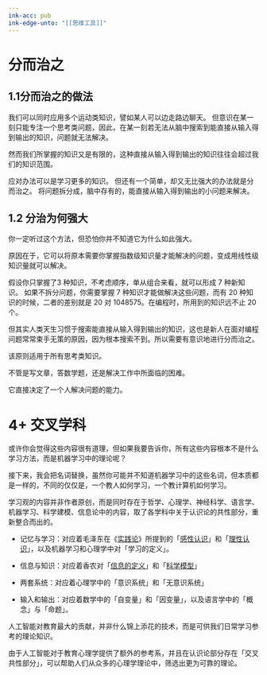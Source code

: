 ```yaml
---
ink-acc: pub
ink-edge-unto: "[[思维工具]]"
---
```


# 分而治之

## 1.1分而治之的做法

我们可以同时应用多个运动类知识，譬如某人可以边走路边聊天。 但意识在某一刻只能专注一个思考类问题，因此，在某一刻若无法从脑中搜索到能直接从输入得到输出的知识，问题就无法解决。

然而我们所掌握的知识又是有限的，这种直接从输入得到输出的知识往往会超过我们的知识范围。

应对办法可以是学习更多的知识。 但还有一个简单，却又无比强大的办法就是分而治之。 将问题拆分成，脑中存有的，能直接从输入得到输出的小问题来解决。

## 1.2 分治为何强大

你一定听过这个方法，但恐怕你并不知道它为什么如此强大。

原因在于，它可以将原本需要你掌握指数级知识量才能解决的问题，变成用线性级知识量就可以解决。

假设你只掌握了3 种知识，不考虑顺序，单从组合来看，就可以形成 7 种新知识。 如果不拆分问题，你需要掌握 7 种知识才能做解决这些问题，而有 20 种知识的时候，二者的差别就是 20 对 1048575。在编程时，所用到的知识远不止 20 个。

但其实人类天生习惯于搜索能直接从输入得到输出的知识，这也是新人在面对编程问题常常束手无策的原因，因为根本搜索不到。所以需要有意识地进行分而治之。

该原则适用于所有思考类知识。

不管是写文章，答数学题，还是解决工作中所面临的困难。

它直接决定了一个人解决问题的能力。

# 4+ 交叉学科

或许你会觉得这些内容很有道理，但如果我要告诉你，所有这些内容根本不是什么学习方法，而是机器学习中的理论呢？

接下来，我会把名词替换，虽然你可能并不知道机器学习中的这些名词，但本质都是一样的，不同的仅仅是，一个教人如何学习，一个教计算机如何学习。

学习观的内容并非作者原创，而是同时存在于哲学、心理学、神经科学、语言学、机器学习、科学建模、信息论中的内容，取了各学科中关于认识论的共性部分，重新整合而出的。

-   记忆与学习：对应着毛泽东在《[实践论](https://www.modevol.com/out?url=https%3A%2F%2Fwww.marxists.org%2Fchinese%2Fmaozedong%2Fmarxist.org-chinese-mao-193707.htm)》所提到的「[感性认识](https://www.modevol.com/out?url=%E6%84%9F%E6%80%A7%E8%AE%A4%E8%AF%86_%E7%99%BE%E5%BA%A6%E7%99%BE%E7%A7%91)」和「[理性认识](https://www.modevol.com/out?url=%E7%90%86%E6%80%A7%E8%AE%A4%E8%AF%86_%E7%99%BE%E5%BA%A6%E7%99%BE%E7%A7%91)」，以及机器学习和心理学中对「学习的定义」。
    
-   信息与知识：对应着香农对「[信息的定义](https://www.modevol.com/out?url=https%3A%2F%2Fweb.archive.org%2Fweb%2F19980715013250%2Fhttp%3A%2F%2Fcm.bell-labs.com%2Fcm%2Fms%2Fwhat%2Fshannonday%2Fshannon1948.pdf)」和「[科学模型](https://www.modevol.com/out?url=https%3A%2F%2Fwiki.mbalib.com%2Fwiki%2F%25E6%25A8%25A1%25E5%259E%258B)」
    
-   两套系统：对应着心理学中的「意识系统」和「无意识系统」
    
-   输入和输出：对应着数学中的「自变量」和「因变量」，以及语言学中的「概念」与「命题」。
    

人工智能对教育最大的贡献，并非什么锦上添花的技术，而是可供我们日常学习参考的理论知识。

由于人工智能对于教育心理学提供了额外的参考系，并且在认识论部分存在「交叉共性部分」，可以帮助人们从众多的心理学理论中，筛选出更为可靠的理论。